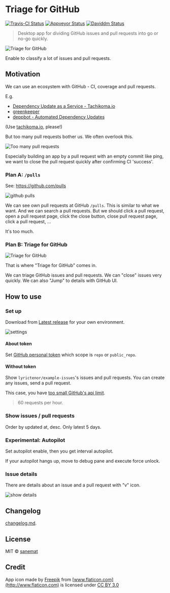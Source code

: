 # Triage for GitHub

[![Travis-CI Status][travis-image]][travis-url] [![Appveyor Status][appveyor-image]][appveyor-url] [![Daviddm Status][daviddm-image]][daviddm-url]

> Desktop app for dividing GitHub issues and pull requests into go or no-go quickly.

![Triage for GitHub](./pages/triage-for-github2.gif)

Enable to classify a lot of issues and pull requests.


## Motivation

We can use an ecosystem with GitHub - CI, coverage and pull requests.

E.g.

* [Dependency Update as a Service - Tachikoma.io](http://tachikoma.io/)
* [greenkeeper](http://greenkeeper.io/)
* [deppbot - Automated Dependency Updates](https://www.deppbot.com/)

(Use [tachikoma.io](http://tachikoma.io/), please!)

But too many pull requests bother us. We often overlook this.

![Too many pull requests](./pages/too-many-pull-requests.gif)

Especially building an app by a pull request with an empty commit like ping, we want to close the pull
request quickly after confirming CI 'success'.


### Plan A: `/pulls`

See: https://github.com/pulls

![github pulls](./pages/github-pulls.gif)

We can see own pull requests at GitHub `/pulls`. This is similar to what we want.
And we can search a pull requests.
But we should click a pull request, open a pull request page, click the close button, close pull request page, click a pull
request, ...

It's too much.


### Plan B: Triage for GitHub

![Triage for GitHub](./pages/triage-for-github2.gif)

That is where "Triage for GitHub" comes in.

We can triage GitHub issues and pull requests.
We can "close" issues very quickly.
We can also "Jump" to details with GitHub UI.


## How to use


### Set up

Download from [Latest release](https://github.com/lyrictenor/electron-triage-for-github/releases/latest) for your own environment.

![settings](./pages/settings.gif)


#### About token

Set [GitHub personal token](https://github.com/settings/tokens/new) which scope is `repo` or `public_repo`.


#### Without token

Show `lyrictenor/example-issues`'s issues and pull requests.
You can create any issues, send a pull request.

This case, you have [too small GitHub's api limit](https://developer.github.com/v3/#rate-limiting).

> 60 requests per hour.


### Show issues / pull requests

Order by updated at, desc. Only latest 5 days.


### Experimental: Autopilot

Set autopilot enable, then you get interval autopilot.

If your autopilot hangs up, move to debug pane and execute force unlock.


### Issue details

There are details about an issue and a pull request with "v" icon.

![show details](./pages/show-details.gif)


## Changelog

[changelog.md](./changelog.md).


## License

MIT © [sanemat](http://sane.jp)


## Credit

App icon made by [Freepik](http://www.freepik.com) from [www.flaticon.com](http://www.flaticon.com) is licensed under [CC BY 3.0](http://creativecommons.org/licenses/by/3.0/)


[travis-url]: https://travis-ci.org/lyrictenor/electron-triage-for-github
[travis-image]: https://img.shields.io/travis/lyrictenor/electron-triage-for-github/master.svg?style=flat-square&label=build%20%28linux%29
[appveyor-url]: https://ci.appveyor.com/project/sanemat/electron-triage-for-github/branch/master
[appveyor-image]: https://img.shields.io/appveyor/ci/sanemat/electron-triage-for-github/master.svg?style=flat-square&label=build%20%28windows%29
[daviddm-url]: https://david-dm.org/lyrictenor/electron-triage-for-github
[daviddm-image]: https://img.shields.io/david/lyrictenor/electron-triage-for-github.svg?style=flat-square
